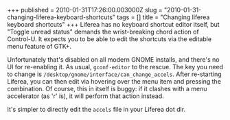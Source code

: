 +++
published = 2010-01-31T17:26:00.003000Z
slug = "2010-01-31-changing-liferea-keyboard-shortcuts"
tags = []
title = "Changing liferea keyboard shortcuts"
+++
Liferea has no keyboard shortcut editor itself, but "Toggle unread
status" demands the wrist-breaking chord action of Control-U. It expects
you to be able to edit the shortcuts via the editable menu feature of
GTK+.  

  
Unfortunately that's disabled on all modern GNOME installs, and there's
no UI for re-enabling it. As usual, `gconf-editor` to the rescue. The
key you need to change is `/desktop/gnome/interface/can_change_accels`.
After re-starting Liferea, you can then edit via hovering over the menu
item and pressing the combination. Of course, this in itself is buggy:
if it clashes with a menu accelerator (as 'r' is), it will perform that
action instead.  

  
It's simpler to directly edit the `accels` file in your Liferea dot dir.

